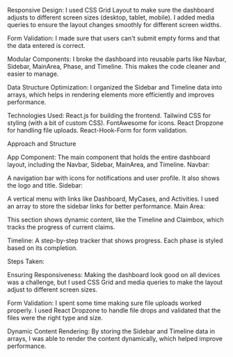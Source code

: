 Responsive Design:
I used CSS Grid Layout to make sure the dashboard adjusts to different screen sizes (desktop, tablet, mobile).
I added media queries to ensure the layout changes smoothly for different screen widths.

Form Validation:
I made sure that users can't submit empty forms and that the data entered is correct.

Modular Components:
I broke the dashboard into reusable parts like Navbar, Sidebar, MainArea, Phase, and Timeline. This makes the code cleaner and easier to manage.

Data Structure Optimization:
I organized the Sidebar and Timeline data into arrays, which helps in rendering elements more efficiently and improves performance.

Technologies Used:
React.js for building the frontend.
Tailwind CSS for styling (with a bit of custom CSS).
FontAwesome for icons.
React Dropzone for handling file uploads.
React-Hook-Form for form validation.

Approach and Structure

App Component:
The main component that holds the entire dashboard layout, including the Navbar, Sidebar, MainArea, and Timeline.
Navbar:

A navigation bar with icons for notifications and user profile. It also shows the logo and title.
Sidebar:

A vertical menu with links like Dashboard, MyCases, and Activities. I used an array to store the sidebar links for better performance.
Main Area:

This section shows dynamic content, like the Timeline and Claimbox, which tracks the progress of current claims.

Timeline:
A step-by-step tracker that shows progress. Each phase is styled based on its completion.

Steps Taken:

Ensuring Responsiveness:
Making the dashboard look good on all devices was a challenge, but I used CSS Grid and media queries to make the layout adjust to different screen sizes.

Form Validation:
I spent some time making sure file uploads worked properly. I used React Dropzone to handle file drops and validated that the files were the right type and size.

Dynamic Content Rendering:
By storing the Sidebar and Timeline data in arrays, I was able to render the content dynamically, which helped improve performance.


